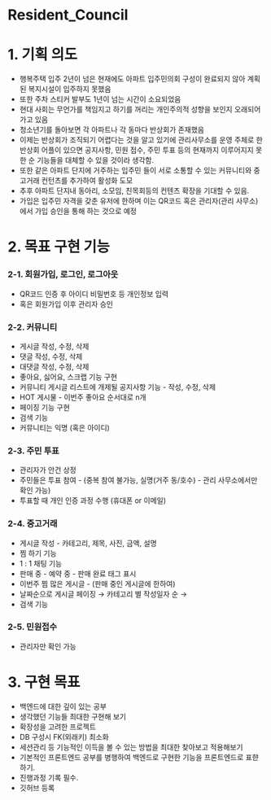# Resident_Council

# 1.  기획 의도

- 행복주택 입주 2년이 넘은 현재에도 아파트 입주민의회 구성이 완료되지 않아 계획된 복지시설이 입주하지 못했음
- 또한 주차 스티커 발부도 1년이 넘는 시간이 소요되었음
- 현대 사회는 무언가를 책임지고 하기를 꺼리는 개인주의적 성향을 보인지 오래되어 가고 있음
- 청소년기를 돌아보면 각 아파트나 각 동마다 반상회가 존재했음
- 이제는 반상회가 조직되기 어렵다는 것을 알고 있기에 관리사무소를 운영 주체로 한 반상회 어플이 있으면 공지사항, 민원 접수, 주민 투표 등의 현재까지 이루어지지 못한 순 기능들을 대체할 수 있을 것이라 생각함.
- 또한 같은 아파트 단지에 거주하는 입주민 들이 서로 소통할 수 있는 커뮤니티와 중고거래 컨턴츠를 추가하여 활성화 도모
- 추후 아파트 단지내 동아리, 소모임, 친목회등의 컨텐츠 확장을 기대할 수 있음.
- 가입은 입주민 자격을 갖춘 유저에 한하며 이는 QR코드 혹은 관리자(관리 사무소)에서 가입 승인을 통해 하는 것으로 예정

# 2. 목표 구현 기능

### 2-1. 회원가입, 로그인, 로그아웃

- QR코드 인증 후 아이디 비밀번호 등 개인정보 입력
- 혹은 회원가입 이후 관리자 승인

### 2-2. 커뮤니티

- 게시글 작성, 수정, 삭제
- 댓글 작성, 수정, 삭제
- 대댓글 작성, 수정, 삭제
- 좋아요, 싫어요, 스크랩 기능 구현
- 커뮤니티 게시글 리스트에 개제될 공지사항 기능 - 작성, 수정, 삭제
- HOT 게시물 - 이번주 좋아요 순서대로 n개
- 페이징 기능 구현
- 검색 기능
- 커뮤니티는 익명 (혹은 아이디)

### 2-3. 주민 투표

- 관리자가 안건 상정
- 주민들은 투표 참여 - (중복 참여 불가능, 실명(거주 동/호수) - 관리 사무소에서만 확인 가능)
- 투표할 때 개인 인증 과정 수행 (휴대폰 or 이메일)

### 2-4. 중고거래

- 게시글 작성 - 카테고리, 제목, 사진, 금액, 설명
- 찜 하기 기능
- 1 : 1 채팅 기능
- 판매 중 - 예약 중 - 판매 완료 태그 표시
- 이번주 찜 많은 게시글 - (판매 중인 게시글에 한하여)
- 날짜순으로 게시글 페이징 → 카테고리 별 작성일자 순 →
- 검색 기능

### 2-5. 민원접수

- 관리자만 확인 가능

# 3. 구현 목표

- 백엔드에 대한 깊이 있는 공부
- 생각했던 기능들 최대한 구현해 보기
- 확장성을 고려한 프로젝트
- DB 구성시 FK(외래키) 최소화
- 세션관리 등 기능적인 이득을 볼 수 있는 방법을 최대한 찾아보고 적용해보기
- 기본적인 프론트엔드 공부를 병행하여 백엔드로 구현한 기능을 프론트엔드로 표햔하기.
- 진행과정 기록 필수.
- 깃허브 등록
